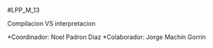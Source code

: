 #LPP_M_13

Compilacion VS interpretacion

*Coordinador: Noel Padron Diaz
*Colaborador: Jorge Machín Gorrin

